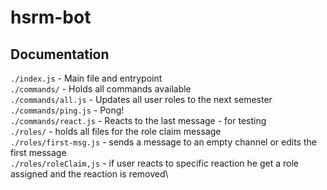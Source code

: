 # hsrm-bot

## Documentation
`./index.js` - Main file and entrypoint\
`./commands/` - Holds all commands available\
`./commands/all.js` - Updates all user roles to the next semester\
`./commands/ping.js` - Pong!\
`./commands/react.js` - Reacts to the last message - for testing\
`./roles/` - holds all files for the role claim message\
`./roles/first-msg.js` - sends a message to an empty channel or edits the first message\
`./roles/roleClaim,js` - if user reacts to specific reaction he get a role assigned and the reaction is removed\
